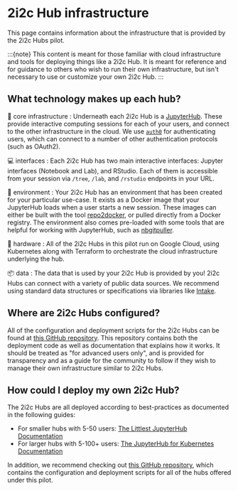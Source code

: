 # 2i2c Hub infrastructure

This page contains information about the infrastructure that is provided by the 2i2c Hubs pilot.

:::{note}
This content is meant for those familiar with cloud infrastructure and tools for deploying things like a 2i2c Hub. It is meant for reference and for guidance to others who wish to run their own infrastructure, but isn't necessary to use or customize your own 2i2c Hub.
:::

## What technology makes up each hub?


🚀 core infrastructure
: Underneath each 2i2c Hub is a [JupyterHub](https://jupyter.org/hub). These provide interactive computing sessions for each of your users, and connect to the other infrastructure in the cloud. We use [`auth0`](https://auth0.com/) for authenticating users, which can connect to a number of other authentication protocols (such as OAuth2).

💻 interfaces
: Each 2i2c Hub has two main interactive interfaces: Jupyter interfaces (Notebook and Lab), and RStudio. Each of them is accessible from your session via `/tree`, `/lab`, and `/rstudio` endpoints in your URL.

🌄 environment
: Your 2i2c Hub has an environment that has been created for your particular use-case. It exists as a Docker image that your JupyterHub loads when a user starts a new session. These images can either be built with the tool [repo2docker](https://repo2docker.readthedocs.io/), or pulled directly from a Docker registry. The environment also comes pre-loaded with some tools that are helpful for working with JupyterHub, such as [nbgitpuller](https://jupyterhub.github.io/nbgitpuller).

🤖 hardware
: All of the 2i2c Hubs in this pilot run on Google Cloud, using Kubernetes along with Terraform to orchestrate the cloud infrastructure underlying the hub.

📦 data
: The data that is used by your 2i2c Hub is provided by you! 2i2c Hubs can connect with a variety of public data sources. We recommend using standard data structures or specifications via libraries like [Intake](https://intake.readthedocs.io/en/latest/).

## Where are 2i2c Hubs configured?

All of the configuration and deployment scripts for the 2i2c Hubs can be found at [this GitHub repository][low-touch-hubs]. This repository contains both the deployment code as well as documentation that explains how it works. It should be treated as "for advanced users only", and is provided for transparency and as a guide for the community to follow if they wish to manage their own infrastructure similar to 2i2c Hubs.

## How could I deploy my own 2i2c Hub?

The 2i2c Hubs are all deployed according to best-practices as documented in the following guides:

- For smaller hubs with 5-50 users: [The Littlest JupyterHub Documentation](https://tljh.jupyter.org)
- For larger hubs with 5-100+ users: [The JupyterHub for Kubernetes Documentation](https://z2jh.jupyter.org)

In addition, we recommend checking out [this GitHub repository][low-touch-hubs], which contains the configuration and deployment scripts for all of the hubs offered under this pilot.

[low-touch-hubs]: https://github.com/2i2c-org/low-touch-hubs
